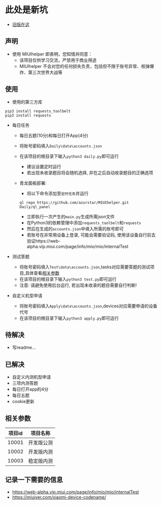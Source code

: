 # 此处是新坑
* [旧版在这](https://github.com/azurstar/MIUIhelper/tree/main)  

## 声明
* 使用 MIUIhelper  即表明，您知情并同意：  
    * 该项目仅供学习交流，严禁用于商业用途  
    * MIUIhelper 不会对您的任何损失负责，包括但不限于账号异常、核弹爆炸、第三次世界大战等

## 使用  
* 使用的第三方库
```
pip3 install requests_toolbelt
pip3 install requests
```

* 每日任务  
    * 每日五题(10分)和每日打开App(4分)  
    * 将账号密码填入`Daily\data\accounts.json`  
    * 在该项目的根目录下输入`python3 daily.py`即可运行  
        * 建议设置定时运行  
        * 若出现未收录题目将会随机选择, 并在之后自动收录题目的正确选项  
    * 青龙面板部署:
        * 将以下命令添加至`定时任务`并运行  

        ```
        ql repo https://github.com/azurstar/MIUIhelper.git Daily/ql_panel
        ```

        * 立即执行一次产生的`main.py`生成所需json文件 
        * 在Python3的依赖管理中添加`requests_toolbelt`和`requests`  
        * 然后在生成的`accounts.json`中填入所需的账号即可  
        * 若账号在非常用设备上登录, 可能会需要验证码, 使用该设备自行前去验证https://web-alpha.vip.miui.com/page/info/mio/mio/internalTest

* 测试答题    
    * 将账号密码填入`Test\data\accounts.json`,tasks对应需要答题的测试项目,具体查看[相关参数](#相关参数)  
    * 在该项目的根目录下输入`python3 test.py`即可运行  
    * 注意: 请避免使用后台运行, 若出现未收录的题目需要自行判断!  

* 自定义机型申请      
    * 将账号密码填入`Apply\data\accounts.json`,devices对应需要申请的设备代号  
    * 在该项目的根目录下输入`python3 apply.py`即可运行  

## 待解决  
* 写readme...

## 已解决  
* 自定义内测机型申请  
* 三项内测答题  
* 每日打开app的4分  
* 每日五题  
* cookie更新  

## 相关参数  
|  项目id  |  项目名称  |
|  ----  |  ----  |
|  10001  |  开发版公测  |
|  10002  |  开发版内测  |
|  10003  |  稳定版内测  |

## 记录一下需要的信息  
* https://web-alpha.vip.miui.com/page/info/mio/mio/internalTest  
* https://miuiver.com/xiaomi-device-codename/  
 

